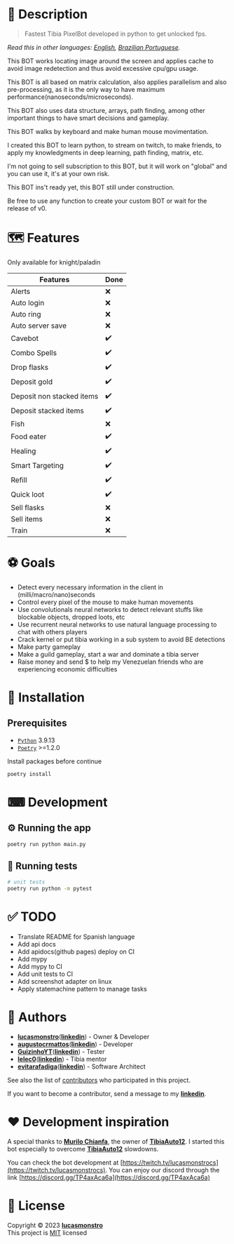 # 📝 Description

> Fastest Tibia PixelBot developed in python to get unlocked fps.

_Read this in other languages: [English](README.md), [Brazilian Portuguese](README.pt-BR.md)._

This BOT works locating image around the screen and applies cache to avoid image redetection and thus avoid excessive cpu/gpu usage.

This BOT is all based on matrix calculation, also applies parallelism and also pre-processing, as it is the only way to have maximum performance(nanoseconds/microseconds).

This BOT also uses data structure, arrays, path finding, among other important things to have smart decisions and gameplay.

This BOT walks by keyboard and make human mouse movimentation.

I created this BOT to learn python, to stream on twitch, to make friends, to apply my knowledgments in deep learning, path finding, matrix, etc.

I'm not going to sell subscription to this BOT, but it will work on "global" and you can use it, it's at your own risk.

This BOT ins't ready yet, this BOT still under construction.

Be free to use any function to create your custom BOT or wait for the release of v0.

# 🗺️ Features

Only available for knight/paladin

| Features                  | Done               |
| ------------------------- | ------------------ |
| Alerts                    | :x:                |
| Auto login                | :x:                |
| Auto ring                 | :x:                |
| Auto server save          | :x:                |
| Cavebot                   | :heavy_check_mark: |
| Combo Spells              | :heavy_check_mark: |
| Drop flasks               | :heavy_check_mark: |
| Deposit gold              | :heavy_check_mark: |
| Deposit non stacked items | :heavy_check_mark: |
| Deposit stacked items     | :heavy_check_mark: |
| Fish                      | :x:                |
| Food eater                | :heavy_check_mark: |
| Healing                   | :heavy_check_mark: |
| Smart Targeting           | :heavy_check_mark: |
| Refill                    | :heavy_check_mark: |
| Quick loot                | :heavy_check_mark: |
| Sell flasks               | :x:                |
| Sell items                | :x:                |
| Train                     | :x:                |

# ⚽ Goals

- Detect every necessary information in the client in (milli/macro/nano)seconds
- Control every pixel of the mouse to make human movements
- Use convolutionals neural networks to detect relevant stuffs like blockable objects, dropped loots, etc
- Use recurrent neural networks to use natural language processing to chat with others players
- Crack kernel or put tibia working in a sub system to avoid BE detections
- Make party gameplay
- Make a guild gameplay, start a war and dominate a tibia server
- Raise money and send $ to help my Venezuelan friends who are experiencing economic difficulties

# 🧰 Installation

## Prerequisites

- [`Python`](https://www.python.org/downloads/release/python-3913) 3.9.13
- [`Poetry`](https://python-poetry.org/docs/#installation) >=1.2.0

Install packages before continue

```bash
poetry install
```

# ⌨ Development

## ⚙ Running the app

```bash
poetry run python main.py
```

## 🧪 Running tests

```bash
# unit tests
poetry run python -m pytest
```

# ✅ TODO

- Translate README for Spanish language
- Add api docs
- Add apidocs(github pages) deploy on CI
- Add mypy
- Add mypy to CI
- Add unit tests to CI
- Add screenshot adapter on linux
- Apply statemachine pattern to manage tasks

# 👷 Authors

- [**lucasmonstro**](http://github.com/lucasmonstro)([**linkedin**](https://www.linkedin.com/in/lucasmonstro/)) - Owner & Developer
- [**augustocrmattos**](http://github.com/augustocrmattos)([**linkedin**](https://www.linkedin.com/in/augustocrmattos/)) - Developer
- [**GuizinhoYT**](http://github.com/GuizinhoYT)([**linkedin**](https://www.linkedin.com/in/guilherme-gra%C3%A7a-3953231a2/)) - Tester
- [**lelec0**](https://github.com/lelec0)([**linkedin**](https://www.linkedin.com/in/max-miranda/)) - Tibia mentor
- [**evitarafadiga**](http://github.com/evitarafadiga)([**linkedin**](https://www.linkedin.com/in/lazvsantos/)) - Software Architect

See also the list of [contributors](../../graphs/contributors) who participated
in this project.

If you want to become a contributor, send a message to my [**linkedin**](https://www.linkedin.com/in/lucasmonstro/).

# ❤️ Development inspiration

A special thanks to [**Murilo Chianfa**](https://github.com/MuriloChianfa), the owner of [**TibiaAuto12**](https://github.com/MuriloChianfa/TibiaAuto12). I started this bot especially to overcome [**TibiaAuto12**](https://github.com/MuriloChianfa/TibiaAuto12) slowdowns.

You can check the bot development at [https://twitch.tv/lucasmonstrocs](https://twitch.tv/lucasmonstrocs).
You can enjoy our discord through the link [https://discord.gg/TP4axAca6a](https://discord.gg/TP4axAca6a)

# 📝 License

Copyright © 2023 [**lucasmonstro**](https://github.com/lucasmonstro)  
This project is [MIT](https://opensource.org/licenses/MIT) licensed

